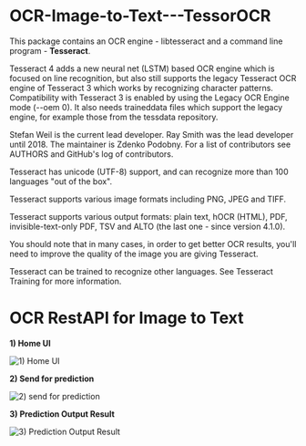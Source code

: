 # OCR-Image-to-Text---TessorOCR

This package contains an OCR engine - libtesseract and a command line program - **Tesseract**.

Tesseract 4 adds a new neural net (LSTM) based OCR engine which is focused on line recognition, but also still supports the legacy Tesseract OCR engine of Tesseract 3 which works by recognizing character patterns. Compatibility with Tesseract 3 is enabled by using the Legacy OCR Engine mode (--oem 0). It also needs traineddata files which support the legacy engine, for example those from the tessdata repository.

Stefan Weil is the current lead developer. Ray Smith was the lead developer until 2018. The maintainer is Zdenko Podobny. For a list of contributors see AUTHORS and GitHub's log of contributors.

Tesseract has unicode (UTF-8) support, and can recognize more than 100 languages "out of the box".

Tesseract supports various image formats including PNG, JPEG and TIFF.

Tesseract supports various output formats: plain text, hOCR (HTML), PDF, invisible-text-only PDF, TSV and ALTO (the last one - since version 4.1.0).

You should note that in many cases, in order to get better OCR results, you'll need to improve the quality of the image you are giving Tesseract.


Tesseract can be trained to recognize other languages. See Tesseract Training for more information.


# OCR RestAPI for Image to Text

**1) Home UI**

![1) Home UI](https://github.com/sohel-jagirdar/OCR-Image-to-Text---TessorOCR/assets/52422511/2b139f44-4c51-4217-9db1-1d2cd9963eec)

**2) Send for prediction**

![2) send for prediction](https://github.com/sohel-jagirdar/OCR-Image-to-Text---TessorOCR/assets/52422511/933c7296-2419-45c3-8f9a-edea68845cf2)

**3) Prediction Output Result**

![3) Prediction Output Result](https://github.com/sohel-jagirdar/OCR-Image-to-Text---TessorOCR/assets/52422511/c5c8eb36-ca19-4fb2-84a4-3ed5436786da)
